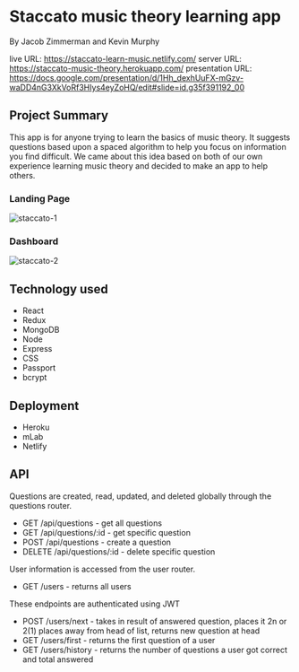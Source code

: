 # Staccato music theory learning app
By Jacob Zimmerman and Kevin Murphy

live URL: https://staccato-learn-music.netlify.com/
server URL: https://staccato-music-theory.herokuapp.com/
presentation URL: https://docs.google.com/presentation/d/1Hh_dexhUuFX-mGzv-waDD4nG3XkVoRf3HIys4eyZoHQ/edit#slide=id.g35f391192_00

## Project Summary
This app is for anyone trying to learn the basics of music theory. It suggests questions based upon a spaced algorithm to help you focus on information you find difficult. We came about this idea based on both of our own experience learning music theory and decided to make an app to help others.

### Landing Page
![staccato-1](https://user-images.githubusercontent.com/16858183/42684217-50d4a968-8644-11e8-8c6e-44f0feb0734a.PNG)

### Dashboard
![staccato-2](https://user-images.githubusercontent.com/16858183/42684255-6788f3e4-8644-11e8-99c7-ff4b2f9b3cb1.PNG)

## Technology used
- React
- Redux
- MongoDB
- Node
- Express
- CSS
- Passport
- bcrypt

## Deployment
- Heroku
- mLab
- Netlify

## API

Questions are created, read, updated, and deleted globally through the questions router.
- GET /api/questions - get all questions
- GET /api/questions/:id - get specific question
- POST /api/questions - create a question
- DELETE /api/questions/:id - delete specific question

User information is accessed from the user router.
- GET /users - returns all users

These endpoints are authenticated using JWT
- POST /users/next - takes in result of answered question, places it 2n or 2(1) places away from head of list, returns new question at head
- GET /users/first - returns the first question of a user
- GET /users/history - returns the number of questions a user got correct and total answered
